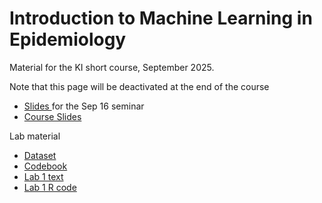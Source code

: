 # Introduction to Machine Learning in Epidemiology

Material for the KI short course, September 2025.

Note that this page will be deactivated at the end of the course 

- <a href="2025_09_16_KI_seminar.pdf">Slides </a> for the Sep 16 seminar
- <a href="2025_MLcourse_KI.pdf">Course Slides </a>

Lab material
- <a href="ML_data.xlsx">Dataset </a>
- <a href="codebook.xlsx">Codebook </a>
- <a href="Lab 1.docx">Lab 1 text </a>
- <a href="lab1.R">Lab 1 R code </a>
